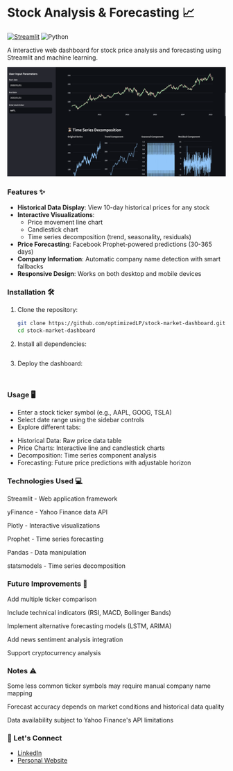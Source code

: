 # Stock Analysis & Forecasting 📈

[![Streamlit](https://static.streamlit.io/badges/streamlit_badge_black_white.svg)](https://your-app-url.streamlit.app/)
![Python](https://img.shields.io/badge/Python-3.7%2B-blue)

A interactive web dashboard for stock price analysis and forecasting using Streamlit and machine learning.

![Dashboard Screenshot](output.png) 

### Features ✨

- **Historical Data Display**: View 10-day historical prices for any stock
- **Interactive Visualizations**:
  - Price movement line chart
  - Candlestick chart
  - Time series decomposition (trend, seasonality, residuals)
- **Price Forecasting**: Facebook Prophet-powered predictions (30-365 days)
- **Company Information**: Automatic company name detection with smart fallbacks
- **Responsive Design**: Works on both desktop and mobile devices

### Installation 🛠️

1. Clone the repository:
   ```bash
   git clone https://github.com/optimizedLP/stock-market-dashboard.git
   cd stock-market-dashboard

2. Install all dependencies:
    ```pip install -r requirements.txt

3. Deploy the dashboard:
    ```streamlit run dash.py


### Usage 🖥️
* Enter a stock ticker symbol (e.g., AAPL, GOOG, TSLA)
* Select date range using the sidebar controls
* Explore different tabs:
- Historical Data: Raw price data table
- Price Charts: Interactive line and candlestick charts
- Decomposition: Time series component analysis
- Forecasting: Future price predictions with adjustable horizon


### Technologies Used 💻
Streamlit - Web application framework

yFinance - Yahoo Finance data API

Plotly - Interactive visualizations

Prophet - Time series forecasting

Pandas - Data manipulation

statsmodels - Time series decomposition


### Future Improvements 🚀
Add multiple ticker comparison

Include technical indicators (RSI, MACD, Bollinger Bands)

Implement alternative forecasting models (LSTM, ARIMA)

Add news sentiment analysis integration

Support cryptocurrency analysis


### Notes ⚠️
Some less common ticker symbols may require manual company name mapping

Forecast accuracy depends on market conditions and historical data quality

Data availability subject to Yahoo Finance's API limitations


### 🤝 Let's Connect

- [LinkedIn](https://www.linkedin.com/in/dpjani)
- [Personal Website](https://www.dpjani.github.io)